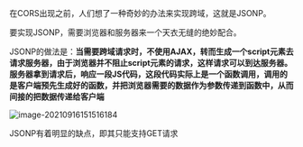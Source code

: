 在CORS出现之前，人们想了一种奇妙的办法来实现跨域，这就是JSONP。

要实现JSONP，需要浏览器和服务器来一个天衣无缝的绝妙配合。

JSONP的做法是：**当需要跨域请求时，不使用AJAX，转而生成一个script元素去请求服务器，由于浏览器并不阻止script元素的请求，这样请求可以到达服务器。服务器拿到请求后，响应一段JS代码，这段代码实际上是一个函数调用，调用的是客户端预先生成好的函数，并把浏览器需要的数据作为参数传递到函数中，从而间接的把数据传递给客户端**

![image-20210916151516184](http://mdrs.yuanjin.tech/img/20210916151516.png)

JSONP有着明显的缺点，即其只能支持GET请求
